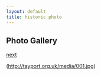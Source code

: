 ```yaml
---
layout: default
title: historic photo
---
```

## Photo Gallery

[next](http://tayport.org.uk/photo/2)

(http://tayport.org.uk/media/001.jpg)

